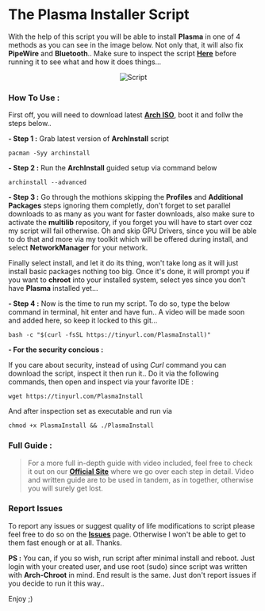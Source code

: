 # The Plasma Installer Script

With the help of this script you will be able to install **Plasma** in one of 4 methods as you can see in the image below. Not only that, it will also fix **PipeWire** and **Bluetooth**.. Make sure to inspect the script [**Here**](https://github.com/xerolinux/xero-plasma/blob/main/xero-plasma.sh) before running it to see what and how it does things...
<br />

<div align="center">

![Script](https://i.imgur.com/TOZNp4j.png)

</div>

### How To Use :

First off, you will need to download latest [**Arch ISO**](https://archlinux.org/download/), boot it and follw the steps below.. 

**- Step 1 :**
Grab latest version of **ArchInstall** script
```
pacman -Syy archinstall
```

**- Step 2 :**
Run the **ArchInstall** guided setup via command below
```
archinstall --advanced
```

**- Step 3 :**
Go through the mothions skipping the **Profiles** and **Additional Packages** steps ignoring them completly, don't forget to set parallel downloads to as many as you want for faster downloads, also make sure to activate the **multilib** repository, if you forget you will have to start over coz my script will fail otherwise. Oh and skip GPU Drivers, since you will be able to do that and more via my toolkit which will be offered during install, and select **NetworkManager** for your network.

Finally select install, and let it do its thing, won't take long as it will just install basic packages nothing too big. Once it's done, it will prompt you if you want to **chroot** into your installed system, select yes since you don't have **Plasma** installed yet... 

**- Step 4 :**
Now is the time to run my script. To do so, type the below command in terminal, hit enter and have fun.. A video will be made soon and added here, so keep it locked to this git...
```
bash -c "$(curl -fsSL https://tinyurl.com/PlasmaInstall)"
```

**- For the security concious :**

If you care about security, instead of using _Curl_ command you can download the script, inspect it then run it.. Do it via the following commands, then open and inspect via your favorite IDE :
```
wget https://tinyurl.com/PlasmaInstall
```
And after inspection set as executable and run via
```
chmod +x PlasmaInstall && ./PlasmaInstall
```

### Full Guide :

> For a more full in-depth guide with video included, feel free to check it out on our [**Official Site**](https://xerolinux.xyz/xero-news/xerolinux-plasma/) where we go over each step in detail. Video and written guide are to be used in tandem, as in together, otherwise you will surely get lost.

### Report Issues

To report any issues or suggest quality of life modifications to script please feel free to do so on the [**Issues**](https://github.com/xerolinux/xero-plasma/issues) page. Otherwise I won't be able to get to them fast enough or at all. Thanks.

**PS :** You can, if you so wish, run script after minimal install and reboot. Just login with your created user, and use root (sudo) since script was written with **Arch-Chroot** in mind. End result is the same. Just don't report issues if you decide to run it this way.. 

Enjoy ;)
